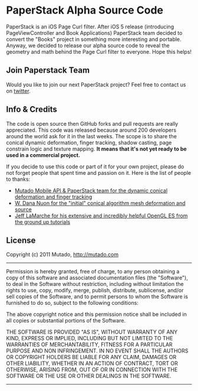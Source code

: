 # PaperStack Alpha Source Code

PaperStack is an iOS Page Curl filter.
After iOS 5 release (introducing PageViewController and Book Applications) PaperStack team decided to convert the "Books" project in something more interesting and portable. Anyway, we decided to release our alpha source code to reveal the geometry and math behind the Page Curl filter to everyone. Hope this helps!

## Join Paperstack Team

Would you like to join our next PaperStack project? Feel free to contact us on [twitter](https://twitter.com/lomanf).

## Info & Credits

The code is open source then GitHub forks and pull requests are really appreciated.
This code was released because around 200 developers around the world ask for it in the last weeks. The scope is to share the conical dynamic deformation, finger tracking, shadow casting, page constrain logic and texture mapping.
**It means that it's not yet ready to be used in a commercial project.**

If you decide to use this code or part of it for your own project, please do not forget people that spent time and passion on it. Here is the list of people to thanks:

* [Mutado Mobile API & PaperStack team for the dynamic conical deformation and finger tracking](http://mutado.com/mobile)
* [W. Dana Nuon for the "initial" conical algorithm mesh deformation and source](http://wdnuon.blogspot.com/2010/05/implementing-ibooks-page-curling-using.html)
* [Jeff LaMarche for his extensive and incredibly helpful OpenGL ES from the ground up tutorials](http://iphonedevelopment.blogspot.com/2009/05/opengl-es-from-ground-up-table-of.html)

## License

Copyright (c) 2011 Mutado, http://mutado.com

-------------------------------------------------------------------

Permission is hereby granted, free of charge, to any person
obtaining a copy of this software and associated documentation
files (the "Software"), to deal in the Software without
restriction, including without limitation the rights to use,
copy, modify, merge, publish, distribute, sublicense, and/or sell
copies of the Software, and to permit persons to whom the
Software is furnished to do so, subject to the following
conditions:

The above copyright notice and this permission notice shall be
included in all copies or substantial portions of the Software.

THE SOFTWARE IS PROVIDED "AS IS", WITHOUT WARRANTY OF ANY KIND,
EXPRESS OR IMPLIED, INCLUDING BUT NOT LIMITED TO THE WARRANTIES
OF MERCHANTABILITY, FITNESS FOR A PARTICULAR PURPOSE AND
NON INFRINGEMENT. IN NO EVENT SHALL THE AUTHORS OR COPYRIGHT
HOLDERS BE LIABLE FOR ANY CLAIM, DAMAGES OR OTHER LIABILITY,
WHETHER IN AN ACTION OF CONTRACT, TORT OR OTHERWISE, ARISING
FROM, OUT OF OR IN CONNECTION WITH THE SOFTWARE OR THE USE OR
OTHER DEALINGS IN THE SOFTWARE.

-------------------------------------------------------------------
